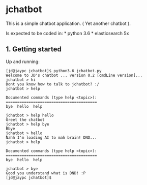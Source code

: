 # jchatbot

This is a simple chatbot application. ( Yet another chatbot ).

Is expected to be coded in:
    * python 3.6
    * elasticsearch 5x

## 1. Getting started

Up and running:

```
[jd@jaypc jchatbot]$ python3.6 jchatbot.py
Welcome to JD's chatbot ... version 0.2 [cmdLine version]...
jchatbot > hi
Dont you know how to talk to jchatbot? :/
jchatbot > help

Documented commands (type help <topic>):
========================================
bye  hello  help

jchatbot > help hello
Greet the chatbot
jchatbot > help bye
Bbye
jchatbot > hello
Nahh I'm loading AI to mah brain! DND...
jchatbot > help

Documented commands (type help <topic>):
========================================
bye  hello  help

jchatbot > bye
Good you understand what is DND! :P
[jd@jaypc jchatbot]$
```
